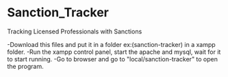 # Sanction_Tracker
Tracking Licensed Professionals with Sanctions

-Download this files and put it in a folder ex:(sanction-tracker) in a xampp folder.
-Run the xampp control panel, start the apache and mysql, wait for it to start running.
-Go to browser and go to "local/sanction-tracker" to open the program.
